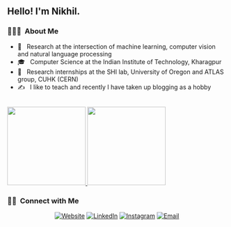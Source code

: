 <h2> Hello! I'm Nikhil.</h2>

<h3> 👨🏻‍💻 &nbsp;About Me </h3>

- 🤔 &nbsp; Research at the intersection of machine learning, computer vision and natural language processing
- 🎓 &nbsp; Computer Science at the Indian Institute of Technology, Kharagpur
- 💼 &nbsp; Research internships at the SHI lab, University of Oregon and ATLAS group, CUHK (CERN)
- ✍️ &nbsp; I like to teach and recently I have taken up blogging as a hobby

<br/>

<a href="https://github.com/AVS1508">
  <img height="180em" src="https://github-readme-stats.vercel.app/api?username=itsShnik&theme=buefy&show_icons=true" />
  <img height="180em" src="https://github-readme-stats.vercel.app/api/top-langs/?username=itsShnik&theme=buefy&layout=compact" />
</a>

<br/>

<h3> 🤝🏻 &nbsp;Connect with Me </h3>

<p align="center">
<a href="https://itsShnik.github.io/"><img alt="Website" src="https://img.shields.io/badge/Website-black?style=flat-square&logo=google-chrome"></a>
<a href="https://www.linkedin.com/in/iamshnik/"><img alt="LinkedIn" src="https://img.shields.io/badge/LinkedIn-black?style=flat-square&logo=linkedin"></a>
<a href="https://www.instagram.com/iamshnik/"><img alt="Instagram" src="https://img.shields.io/badge/Instagram-black?style=flat-square&logo=instagram"></a>
<a href="mailto:shnikisme@gmail.com"><img alt="Email" src="https://img.shields.io/badge/Email-black?style=flat-square&logo=gmail"></a>
</p>
